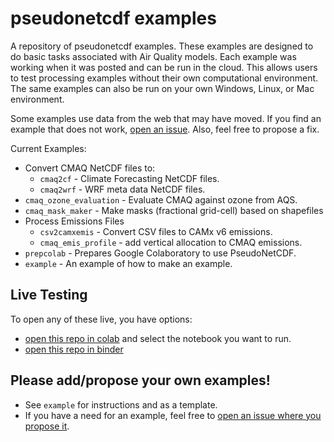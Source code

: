 pseudonetcdf examples
=====================

A repository of pseudonetcdf examples. These examples are designed to do basic tasks associated with Air Quality models. Each example was working when it was posted and can be run in the cloud. This allows users to test processing examples without their own computational environment. The same examples can also be run on your own Windows, Linux, or Mac environment.

Some examples use data from the web that may have moved. If you find an example that does not work, [open an issue](https://github.com/barronh/pseudonetcdf_examples/issues). Also, feel free to propose a fix.


Current Examples:

* Convert CMAQ NetCDF files to:
  * `cmaq2cf` - Climate Forecasting NetCDF files.
  * `cmaq2wrf` - WRF meta data NetCDF files.
* `cmaq_ozone_evaluation` - Evaluate CMAQ against ozone from AQS.
* `cmaq_mask_maker` - Make masks (fractional grid-cell) based on shapefiles
* Process Emissions Files
  * `csv2camxemis` - Convert CSV files to CAMx v6 emissions.
  * `cmaq_emis_profile` - add vertical allocation to CMAQ emissions.
* `prepcolab` - Prepares Google Colaboratory to use PseudoNetCDF.
* `example` - An example of how to make an example.

Live Testing
------------

To open any of these live, you have options: 

* [open this repo in colab](https://colab.research.google.com/github/barronh/pseudonetcdf_examples) and select the notebook you want to run.
* [open this repo in binder](https://mybinder.org/v2/gh/barronh/pseudonetcdf_examples/HEAD)


Please add/propose your own examples!
-------------------------------------

* See `example` for instructions and as a template.
* If you have a need for an example, feel free to [open an issue where you propose it](https://github.com/barronh/pseudonetcdf_examples/issues).
